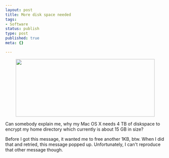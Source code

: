 ```yaml
---
layout: post
title: More disk space needed
tags:
- Software
status: publish
type: post
published: true
meta: {}

---
```

<div align="center"><img width='439' height='182' border='0' hspace='5' src='http://www.gnegg.ch/uploads/space_needed.png' alt='' /></div>
<p>Can somebody explain me, why my Mac OS X needs 4 TB of diskspace to encrypt my home directory which currently is about 15 GB in size?</p>
<p>Before I got this message, it wanted me to free another 1KB, btw. When I did that and retried, this message popped up. Unfortunately, I can't reproduce that other message though.</p>
